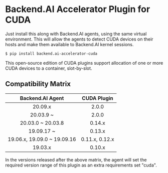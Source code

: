 Backend.AI Accelerator Plugin for CUDA
======================================

Just install this along with Backend.AI agents, using the same virtual environment.
This will allow the agents to detect CUDA devices on their hosts and make them
available to Backend.AI kernel sessions.

```console
$ pip install backend.ai-accelerator-cuda
```

This open-source edition of CUDA plugins support allocation of one or more CUDA
devices to a container, slot-by-slot.

Compatibility Matrix
--------------------

|       Backend.AI Agent       |    CUDA Plugin   |
|:----------------------------:|:----------------:|
|  20.09.x                     |  2.0.0           |
|  20.03.9 ~                   |  2.0.0           |
|  20.03.0 ~ 20.03.8           |  0.14.x          |
|  19.09.17 ~                  |  0.13.x          |
|  19.06.x, 19.09.0 ~ 19.09.16 |  0.11.x, 0.12.x  |
|  19.03.x                     |  0.10.x          |

In the versions released after the above matrix, the agent will set the required
version range of this plugin as an extra requirements set "cuda".
